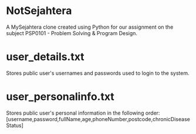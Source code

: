 # NotSejahtera
A MySejahtera clone created using Python for our assignment on the subject PSP0101 - Problem Solving &amp; Program Design.

# user_details.txt
Stores public user's usernames and passwords used to login to the system.

# user_personalinfo.txt
Stores public user's personal information in the following order: [username,password,fullName,age,phoneNumber,postcode,chronicDiseaseStatus]
